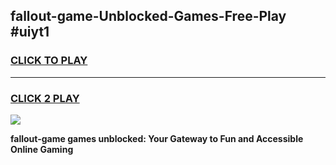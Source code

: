 
## fallout-game-Unblocked-Games-Free-Play #uiyt1
<h3>
<a href="https://us.freeplayer.one?title=fallout-game&ref=9M">CLICK TO PLAY</a></h3>
<hr>

<h3>
<a href="https://us.freeplayer.one?title=fallout-game&ref=9M">CLICK 2 PLAY</a>
  
</h3>

<a href="https://us.freeplayer.one?title=fallout-game&ref=9M"><img src="https://clearcache.store/games.png"></a>


**fallout-game games unblocked: Your Gateway to Fun and Accessible Online Gaming**
